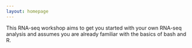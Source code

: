 ```yaml
---
layout: homepage
---
```


This RNA-seq workshop aims to get you started with your own RNA-seq analysis and assumes you are already familiar with the basics of bash and R.